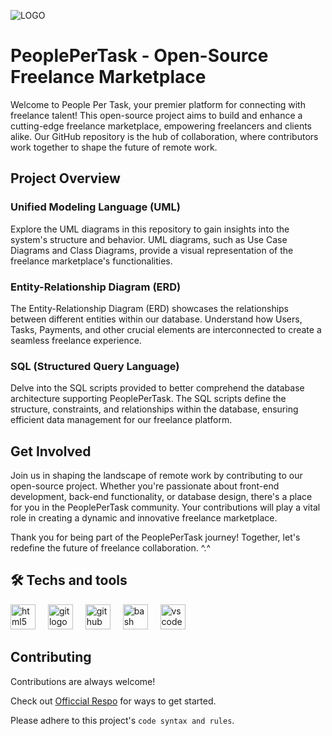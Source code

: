 ![LOGO](https://i.imgur.com/JFYlz5q.png)

# PeoplePerTask - Open-Source Freelance Marketplace

Welcome to People Per Task, your premier platform for connecting with freelance talent! This open-source project aims to build and enhance a cutting-edge freelance marketplace, empowering freelancers and clients alike. Our GitHub repository is the hub of collaboration, where contributors work together to shape the future of remote work.

## Project Overview

### Unified Modeling Language (UML)

Explore the UML diagrams in this repository to gain insights into the system's structure and behavior. UML diagrams, such as Use Case Diagrams and Class Diagrams, provide a visual representation of the freelance marketplace's functionalities.

### Entity-Relationship Diagram (ERD)

The Entity-Relationship Diagram (ERD) showcases the relationships between different entities within our database. Understand how Users, Tasks, Payments, and other crucial elements are interconnected to create a seamless freelance experience.

### SQL (Structured Query Language)

Delve into the SQL scripts provided to better comprehend the database architecture supporting PeoplePerTask. The SQL scripts define the structure, constraints, and relationships within the database, ensuring efficient data management for our freelance platform.

## Get Involved

Join us in shaping the landscape of remote work by contributing to our open-source project. Whether you're passionate about front-end development, back-end functionality, or database design, there's a place for you in the PeoplePerTask community. Your contributions will play a vital role in creating a dynamic and innovative freelance marketplace.

Thank you for being part of the PeoplePerTask journey! Together, let's redefine the future of freelance collaboration. ^.^

## 🛠 Techs and tools
<div align="left">
  <img src="https://cdn.jsdelivr.net/gh/devicons/devicon/icons/mysql/mysql-original-wordmark.svg" height="40" alt="html5 logo"  />
  <img width="12" />
  <img src="https://cdn.jsdelivr.net/gh/devicons/devicon/icons/git/git-original.svg" height="40" alt="git logo"  />
  <img width="12" />
  <img src="https://cdn.jsdelivr.net/gh/devicons/devicon/icons/github/github-original.svg" height="40" alt="github logo"  />
  <img width="12" />
  <img src="https://cdn.jsdelivr.net/gh/devicons/devicon/icons/bash/bash-original.svg" height="40" alt="bash logo"  />
  <img width="12" />
  <img src="https://cdn.jsdelivr.net/gh/devicons/devicon/icons/vscode/vscode-original.svg" height="40" alt="vscode logo"  />
</div>

## Contributing

Contributions are always welcome!

Check out [Officcial Respo](https://github.com/BilalChbanat/PeoplePerTask) for ways to get started.

Please adhere to this project's `code syntax and rules`.

